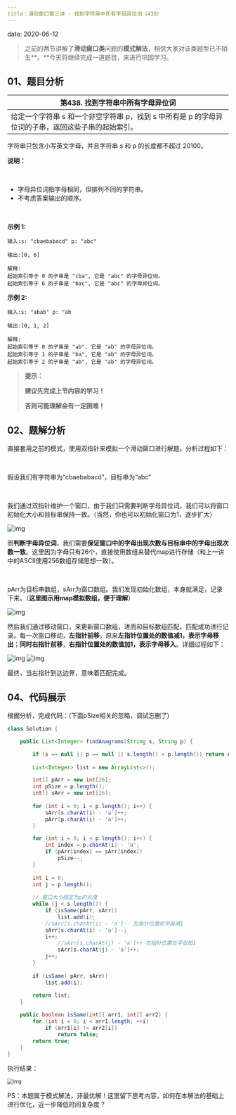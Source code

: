 ```yaml
---
title：滑动窗口第三讲 - 找到字符串中所有字母异位词（438）
---
```


date: 2020-06-12

> 之前的两节讲解了**滑动窗口类**问题的**模式解法**，相信大家对该类题型已不陌生**。**今天将继续完成一道题目，来进行巩固学习。

## 01、题目分析

| 第438. 找到字符串中所有字母异位词                            |
| ------------------------------------------------------------ |
| 给定一个字符串 s 和一个非空字符串 p，找到 s 中所有是 p 的字母异位词的子串，返回这些子串的起始索引。 |

字符串只包含小写英文字母，并且字符串 s 和 p 的长度都不超过 20100。

**说明：**

<br/>

- 字母异位词指字母相同，但排列不同的字符串。
- 不考虑答案输出的顺序。

<br/>

**示例 1:**

```
输入:s: "cbaebabacd" p: "abc"

输出:[0, 6]

解释:
起始索引等于 0 的子串是 "cba", 它是 "abc" 的字母异位词。
起始索引等于 6 的子串是 "bac", 它是 "abc" 的字母异位词。
```

**示例 2:**

```
输入:s: "abab" p: "ab

输出:[0, 1, 2]

解释:
起始索引等于 0 的子串是 "ab", 它是 "ab" 的字母异位词。
起始索引等于 1 的子串是 "ba", 它是 "ab" 的字母异位词。
起始索引等于 2 的子串是 "ab", 它是 "ab" 的字母异位词。
```

> **提示：**
>
> **建议先完成上节内容的学习！**
>
> **否则可能理解会有一定困难！**

## 02、题解分析

直接套用之前的模式，使用双指针来模拟一个滑动窗口进行解题。分析过程如下：

<br/>

假设我们有字符串为“cbaebabacd”，目标串为“abc”

<br/>

我们通过双指针维护一个窗口，由于我们只需要判断字母异位词，我们可以将窗口初始化大小和目标串保持一致。（当然，你也可以初始化窗口为1，逐步扩大）

<img src="./503/1.jpg" alt="img"  />

而**判断字母异位词**，我们需要**保证窗口中的字母出现次数与目标串中的字母出现次数一致**。这里因为字母只有26个，直接使用数组来替代map进行存储（和上一讲中的ASCII使用256数组存储思想一致）。

<br/>

pArr为目标串数组，sArr为窗口数组。我们发现初始化数组，本身就满足，记录下来。（**这里图示用map模拟数组，便于理解**）

<img src="./503/2.jpg" alt="img"  />

然后我们通过移动窗口，来更新窗口数组，进而和目标数组匹配，匹配成功进行记录。每一次窗口移动，**左指针前移**，原来**左指针位置处的数值减1，表示字母移出**；**同时右指针前移**，**右指针位置处的数值加1，表示字母移入**。详细过程如下：

<img src="./503/3.jpg" alt="img"  />

<img src="./503/4.jpg" alt="img"  />

最终，当右指针到达边界，意味着匹配完成。

## 04、代码展示

根据分析，完成代码：(下面pSize相关的忽略，调试忘删了)

```java
class Solution {

    public List<Integer> findAnagrams(String s, String p) {

        if (s == null || p == null || s.length() < p.length()) return new ArrayList<>();
        
        List<Integer> list = new ArrayList<>();

        int[] pArr = new int[26];
        int pSize = p.length();
        int[] sArr = new int[26];
    
        for (int i = 0; i < p.length(); i++) {
            sArr[s.charAt(i) - 'a']++;  
            pArr[p.charAt(i) - 'a']++;
        }

        for (int i = 0; i < p.length(); i++) {
            int index = p.charAt(i) - 'a';
            if (pArr[index] == sArr[index]) 
                pSize--;
        }
        
        int i = 0;
        int j = p.length();
        
        // 窗口大小固定为p的长度
        while (j < s.length()) {
            if (isSame(pArr, sArr))
                list.add(i);            
            //sArr[s.charAt(i) - 'a']-- 左指针位置处字母减1
            sArr[s.charAt(i) - 'a']--;
            i++;
                //sArr[s.charAt(j) - 'a']++ 右指针位置处字母加1
                sArr[s.charAt(j) - 'a']++;
            j++;
        }
        
        if (isSame( pArr, sArr))
            list.add(i);
        
        return list;
    }

    public boolean isSame(int[] arr1, int[] arr2) {
        for (int i = 0; i < arr1.length; ++i)
            if (arr1[i] != arr2[i])
                return false;
        return true;
    }
}
```

执行结果：

<img src="./503/5.jpg" alt="img" style="zoom:80%;" />

PS：本题属于模式解法，非最优解！这里留下思考内容，如何在本解法的基础上进行优化，近一步降低时间复杂度？

